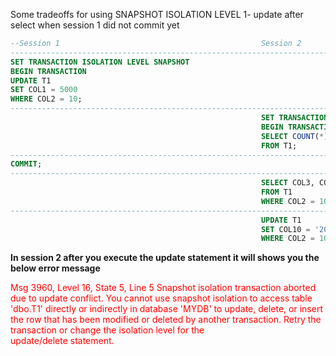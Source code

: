 Some tradeoffs for using SNAPSHOT ISOLATION LEVEL
1- update after select when session 1 did not commit yet

```SQL
--Session 1                                             Session 2
--------------------------------------------------------------------------------------------------------
SET TRANSACTION ISOLATION LEVEL SNAPSHOT
BEGIN TRANSACTION
UPDATE T1
SET COL1 = 5000
WHERE COL2 = 10;
--------------------------------------------------------------------------------------------------------
                                                        SET TRANSACTION ISOLATION LEVEL SNAPSHOT
                                                        BEGIN TRANSACTION
                                                        SELECT COUNT(*)
                                                        FROM T1;
--------------------------------------------------------------------------------------------------------
COMMIT;
--------------------------------------------------------------------------------------------------------
                                                        SELECT COL3, COL4, COL5, COL6, COL7
                                                        FROM T1
                                                        WHERE COL2 = 10;
--------------------------------------------------------------------------------------------------------
                                                        UPDATE T1
                                                        SET COL10 = '2000-01-01 01:10:20'
                                                        WHERE COL2 = 10;
```
**In session 2 after you execute the update statement it will shows you the below error message**

<font color="Red"> Msg 3960, Level 16, State 5, Line 5
Snapshot isolation transaction aborted due to update conflict.
You cannot use snapshot isolation to access table 'dbo.T1' directly or indirectly in database 'MYDB' to update, delete, or insert the
row that has been modified or deleted by another transaction. Retry the transaction or change the isolation level for the             
update/delete statement. </font>

